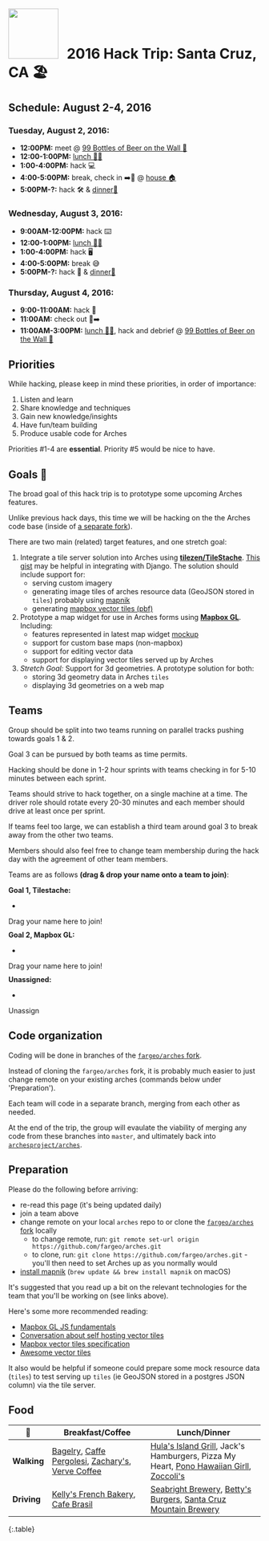 # <img src="https://cdn.hyperdev.com/us-east-1%3A4de1905f-9bcc-459c-abfd-32ebad23c54c%2F11509357.png" style="width: 100px; margin-right:10px;"/> 2016 Hack Trip: Santa Cruz, CA 🏖

## Schedule: August 2-4, 2016

### Tuesday, August 2, 2016:
- **12:00PM:** meet @ [99 Bottles of Beer on the Wall 🍺](https://www.google.com/maps/place/99+Bottles+Of+Beer+On+The+Wall/@36.9735678,-122.0288055,17z/data=!3m1!4b1!4m5!3m4!1s0x808e402628a41b47:0x49097c3499bea3de!8m2!3d36.9735678!4d-122.0266168)
- **12:00-1:00PM:** [lunch 🍔🍴](#food)
- **1:00-4:00PM:** hack 💻
- **4:00-5:00PM:** break, check in ➡️🚪 @ [house 🏠](https://www.google.com/maps?ion=1&espv=2&q=116+Cedar+Street,+Santa+Cruz,+CA&bav=on.2,or.r_cp.&biw=1920&bih=1102&dpr=2&um=1&ie=UTF-8&sa=X&ved=0ahUKEwj7456Ul5TOAhWE5oMKHZrhAfAQ_AUIBigB)
- **5:00PM-?:** hack 🛠 & [dinner🍴](#food)

### Wednesday, August 3, 2016:
- **9:00AM-12:00PM:** hack ⌨️
- **12:00-1:00PM:** [lunch 🍕🍴](#food)
- **1:00-4:00PM:** hack 🖥
- **4:00-5:00PM:** break 😅
- **5:00PM-?:** hack 🤘 & [dinner🍴](#food)

### Thursday, August 4, 2016:
- **9:00-11:00AM:** hack 📱
- **11:00AM:** check out 🚪➡️
- **11:00AM-3:00PM:** [lunch 🌮🍴](#food), hack and debrief @ [99 Bottles of Beer on the Wall 🍺](https://www.google.com/maps/place/99+Bottles+Of+Beer+On+The+Wall/@36.9735678,-122.0288055,17z/data=!3m1!4b1!4m5!3m4!1s0x808e402628a41b47:0x49097c3499bea3de!8m2!3d36.9735678!4d-122.0266168)

## Priorities

While hacking, please keep in mind these priorities, in order of importance:

1. Listen and learn
2. Share knowledge and techniques
3. Gain new knowledge/insights
4. Have fun/team building
5. Produce usable code for Arches

Priorities #1-4 are **essential**.  Priority #5 would be nice to have.

## Goals 💯

The broad goal of this hack trip is to prototype some upcoming Arches features.

Unlike previous hack days, this time we will be hacking on the the Arches code base (inside of [a separate fork](https://github.com/fargeo/arches)).

There are two main (related) target features, and one stretch goal:

1. Integrate a tile server solution into Arches using **[tilezen/TileStache](https://github.com/tilezen/TileStache)**.  [This gist](https://gist.github.com/rburhum/4559323) may be helpful in integrating with Django.  The solution should include support for:
    - serving custom imagery
    - generating image tiles of arches resource data (GeoJSON stored in `tiles`) probably using [mapnik](http://mapnik.org/)
    - generating [mapbox vector tiles (pbf)](https://www.mapbox.com/vector-tiles/specification/)
2. Prototype a map widget for use in Arches forms using **[Mapbox GL](https://www.mapbox.com/mapbox-gl-js/api/)**.  Including:
    - features represented in latest map widget [mockup](http://archesproject.github.io/mockups/arches_widgets.html)
    - support for custom base maps (non-mapbox)
    - support for editing vector data
    - support for displaying vector tiles served up by Arches
3. *Stretch Goal:* Support for 3d geometries. A prototype solution for both:
    - storing 3d geometry data in Arches `tiles`
    - displaying 3d geometries on a web map

## Teams

Group should be split into two teams running on parallel tracks pushing towards goals 1 & 2.

Goal 3 can be pursued by both teams as time permits.

Hacking should be done in 1-2 hour sprints with teams checking in for 5-10 minutes between each sprint.

Teams should strive to hack together, on a single machine at a time.  The driver role should rotate every 20-30 minutes and each member should drive at least once per sprint.

If teams feel too large, we can establish a third team around goal 3 to break away from the other two teams.

Members should also feel free to change team membership during the hack day with the agreement of other team members.

Teams are as follows **(drag & drop your name onto a team to join)**:

<div data-bind="drop: {value: addToTile}">
    <strong>Goal 1, Tilestache:</strong>
    <ul data-bind="foreach:tileTeam">
        <li data-bind="text:name, drag: {value: $data}" class="draggable"></li>
    </ul>
    <div class="drop-target">Drag your name here to join!</div>
</div>
<div data-bind="drop: {value: addToClient}" style="margin-top:10px">
    <strong>Goal 2, Mapbox GL:</strong>
    <ul data-bind="foreach:clientTeam">
        <li data-bind="text:name, drag: {value: $data}" class="draggable"></li>
    </ul>
    <div class="drop-target">Drag your name here to join!</div>
</div>
<div data-bind="drop: {value: unassign}" style="margin-top:10px">
    <strong>Unassigned:</strong>
    <ul data-bind="foreach:unassignedTeam">
        <li data-bind="text:name, drag: {value: $data}" class="draggable"></li>
    </ul>
    <div class="drop-target">Unassign</div>
</div>

## Code organization

Coding will be done in branches of the [`fargeo/arches` fork](https://github.com/fargeo/arches).

Instead of cloning the `fargeo/arches` fork, it is probably much easier to just change remote on your existing arches (commands below under 'Preparation').

Each team will code in a separate branch, merging from each other as needed.

At the end of the trip, the group will evaulate the viability of merging any code from these branches into `master`, and ultimately back into [`archesproject/arches`](https://github.com/archesproject/arches).

## Preparation

Please do the following before arriving:

- re-read this page (it's being updated daily)
- join a team above
- change remote on your local `arches` repo to or clone the [`fargeo/arches` fork](https://github.com/fargeo/arches) locally
    - to change remote, run: `git remote set-url origin https://github.com/fargeo/arches.git`
    - to clone, run: `git clone https://github.com/fargeo/arches.git` - you'll then need to set Arches up as you normally would
- [install mapnik](http://mapnik.org/pages/downloads.html) (`brew update && brew install mapnik` on macOS)

It's suggested that you read up a bit on the relevant technologies for the team that you'll be working on (see links above).

Here's some more recommended reading:

- [Mapbox GL JS fundamentals](https://www.mapbox.com/help/mapbox-gl-js-fundamentals/)
- [Conversation about self hosting vector tiles](http://gis.stackexchange.com/questions/125037/self-hosting-mapbox-vector-tiles)
- [Mapbox vector tiles specification](https://www.mapbox.com/vector-tiles/specification/)
- [Awesome vector tiles](https://github.com/mapbox/awesome-vector-tiles)

It also would be helpful if someone could prepare some mock resource data (`tiles`) to test serving up `tiles` (ie GeoJSON stored in a postgres JSON column) via the tile server.

## Food

🍴 | **Breakfast/Coffee** | **Lunch/Dinner**
--- | --- | ---
**Walking** | [Bagelry](http://bagelrysantacruz.com/), [Caffe Pergolesi](http://www.theperg.com/), [Zachary's](http://www.zacharyssantacruz.com/), [Verve Coffee](http://vervecoffee.com/pages/locations-pacific-avenue) | [Hula's Island Grill](http://www.hulastiki.com/), Jack's Hamburgers, Pizza My Heart, [Pono Hawaiian Girll](http://www.ponohawaiiangrill.com/site/), [Zoccoli's](http://www.zoccolis.com/)
**Driving** | [Kelly's French Bakery](http://www.kellysfrenchbakery.com/), [Cafe Brasil](http://cafebrasil.us/index.html) | [Seabright Brewery](http://seabrightbrewery.com/), [Betty's Burgers](http://www.bettyburgers.com/), [Santa Cruz Mountain Brewery](http://www.scmbrew.com/)
{:.table}
